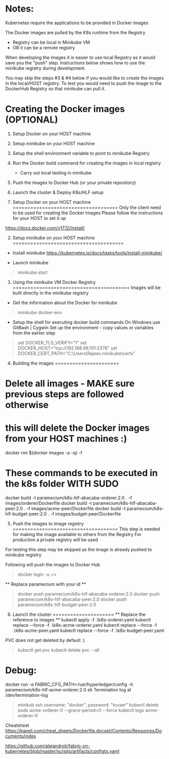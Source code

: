 Notes:
======
Kubernetes require the applications to be provided in Docker images

The Docker images are pulled by the K8s runtime from the Registry
- Registry can be local in Minikube VM
- OR it can be a remote registry

When developing the images it is easier to use local Registry as it would
save you the "push" step. Instructions below shows how to use the minikube
registry during development.

You may skip the steps #3 & #4 below if you would like to create the images
in the local/HOST registry. To test you would need to push the image to the 
DockerHub Registry so that minikube can pull it.


Creating the Docker images (OPTIONAL)
=====================================
1. Setup Docker on your HOST machine
2. Setup minikube on your HOST machine 
3. Setup the shell environment variable to point to minikube Registry
4. Run the Docker build command for creating the images in local registry
   * Carry out local testing in minikube
5. Push the images to Docker Hub (or your private repository)
6. Launch the cluster & Deploy K8s/HLF setup

1. Setup Docker on your HOST machine
====================================
Only the client need to be used for creating the Docker images
Please follow the instructions for your HOST to set it up

https://docs.docker.com/v17.12/install/

2. Setup minikube on your HOST machine
======================================
- Install minikube
https://kubernetes.io/docs/tasks/tools/install-minikube/

- Launch minikube
> minikube start

3. Using the minikube VM Docker Registry
========================================
Images will be built directly in the minikube registry
- Get the information about the Docker for minikube
> minikube docker-env

- Setup the shell for executing docker build commands
On Windows use GitBash | Cygwin
Set up the environment - copy values or variables from the earlier step
 >  set DOCKER_TLS_VERIFY="1"
 >  set DOCKER_HOST="tcp://192.168.99.101:2376"
 >  set DOCKER_CERT_PATH="C:\Users\Rajeev\.minikube\certs"


4. Building the images
======================
# Delete all images - MAKE sure previous steps are followed otherwise
# this will delete the Docker images from your HOST machines :)
docker rmi $(docker images -a -q) -f

# These commands to be executed in the k8s folder WITH SUDO
docker build -t paramecium/k8s-hlf-abacaba-orderer:2.0 . -f images/orderer/Dockerfile
docker build -t paramecium/k8s-hlf-abacaba-peer:2.0 . -f images/acme-peer/Dockerfile
docker build -t paramecium/k8s-hlf-budget-peer:2.0 . -f images/budget-peer/Dockerfile

5. Push the images to image registry
====================================
This step is needed for making the image available to others from the Registry
For production a private registry will be used

For testing this step may be skipped as the image is already pushed to 
minikube registry

Following will push the images to Docker Hub
> docker login -u <<Docker Hub User ID>>

** Replace paramecium with your id **
> docker push paramecium/k8s-hlf-abacaba-orderer:2.0
> docker push paramecium/k8s-hlf-abacaba-peer:2.0
> docker push paramecium/k8s-hlf-budget-peer:2.0



6. Launch the cluster
=====================
** Replace the reference to images **
kubectl apply -f .\k8s-orderer.yaml
kubectl replace --force -f .\k8s-acme-orderer.yaml
kubectl replace --force -f .\k8s-acme-peer.yaml
kubectl replace --force -f .\k8s-budget-peer.yaml

PVC does not get deleted by default :)
> kubectl get pvc
> kubectl delete pvc --all



Debug:
======
docker run -e FABRIC_CFG_PATH=/var/hyperledger/config  -it paramecium/k8s-hlf-acme-orderer:2.0 sh
Termination log at /dev/termination-log
> minikub ssh         username: "docker", password: "tcuser"
> kubectl delete pods acme-orderer-0  --grace-period=0 --force
>  kubectl logs acme-orderer-0

Cheatsheet
https://kapeli.com/cheat_sheets/Dockerfile.docset/Contents/Resources/Documents/index

https://github.com/alejandrolr/fabric-on-kubernetes/blob/master/scripts/artifacts/configtx.yaml